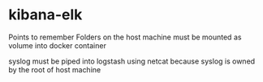 # kibana-elk
Points to remember
Folders on the host machine must be mounted as volume into docker container

syslog must be piped into logstash using netcat because syslog is owned by the root of host machine


